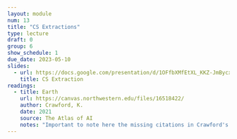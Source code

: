 ```yaml
---
layout: module
num: 13
title: "CS Extractions"
type: lecture
draft: 0
group: 6
show_schedule: 1
due_date: 2023-05-10
slides:
  - url: https://docs.google.com/presentation/d/1OFfbXMfEtXL_KKZ-JmBycxq8CtPGxvz_geQP_xs1Dec/edit?usp=sharing
    title: CS Extraction
readings:
  - title: Earth
    url: https://canvas.northwestern.edu/files/16518422/
    author: Crawford, K.
    date: 2021
    source: The Atlas of AI
    notes: "Important to note here the missing citations in Crawford's work from several Data & Society lab members who researched and brought up ideas from the book prior to Crawford's writing. See some <a href='https://twitter.com/SmithaKhorana/status/1431728246354231300'>details here</a>."
---    
```

